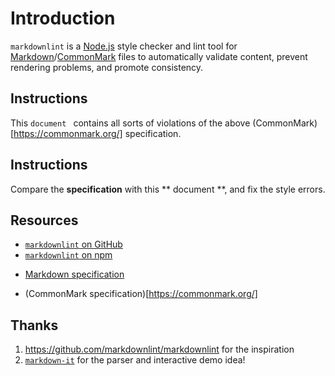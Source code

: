 # Introduction

`markdownlint` is a [Node.js](https://nodejs.org/) style checker and lint tool for [Markdown](https://en.wikipedia.org/wiki/Markdown)/[CommonMark](https://commonmark.org/) files to automatically validate content, prevent rendering problems, and promote consistency.


##  Instructions

This `document ` contains all sorts of violations of the above (CommonMark)[https://commonmark.org/] specification.

## Instructions

Compare the **specification** with this ** document **, and fix the style errors. 


## Resources
* [`markdownlint` on GitHub](https://github.com/DavidAnson/markdownlint)
* [ `markdownlint` on npm ](https://www.npmjs.com/package/markdownlint)
+ [Markdown specification](https://daringfireball.net/projects/markdown/)
 *	(CommonMark specification)[https://commonmark.org/]

## Thanks   

1. https://github.com/markdownlint/markdownlint for the inspiration 
1. [`markdown-it`](https://github.com/markdown-it/markdown-it) for the parser and interactive demo idea!
